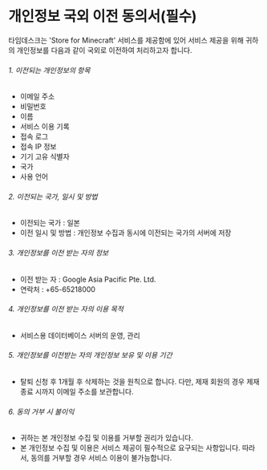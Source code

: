 ﻿# 개인정보 국외 이전 동의서(필수)

타임데스크는 'Store for Minecraft' 서비스를 제공함에 있어 서비스 제공을 위해 귀하의 개인정보를 다음과 같이 국외로 이전하여 처리하고자 합니다.



###### 1. 이전되는 개인정보의 항목

- 이메일 주소
- 비밀번호
- 이름
- 서비스 이용 기록
- 접속 로그
- 접속 IP 정보
- 기기 고유 식별자
- 국가
- 사용 언어

###### 2. 이전되는 국가, 일시 및 방법

- 이전되는 국가 : 일본
- 이전 일시 및 방법 : 개인정보 수집과 동시에 이전되는 국가의 서버에 저장

###### 3. 개인정보를 이전 받는 자의 정보

- 이전 받는 자 : Google Asia Pacific Pte. Ltd.
- 연락처 : +65-65218000

###### 4. 개인정보를 이전 받는 자의 이용 목적

- 서비스용 데이터베이스 서버의 운영, 관리

###### 5. 개인정보를 이전받는 자의 개인정보 보유 및 이용 기간

- 탈퇴 신청 후 1개월 후 삭제하는 것을 원칙으로 합니다. 다만, 제재 회원의 경우 제재 종료 시까지 이메일 주소를 보관합니다.

###### 6. 동의 거부 시 불이익

- 귀하는 본 개인정보 수집 및 이용를 거부할 권리가 있습니다. 
- 본 개인정보 수집 및 이용은 서비스 제공이 필수적으로 요구되는 사항입니다. 따라서, 동의를 거부할 경우 서비스 이용이 불가능합니다.

